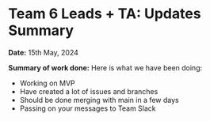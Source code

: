 # Team 6 Leads + TA: Updates Summary

**Date:** 15th May, 2024

**Summary of work done:** Here is what we have been doing:

- Working on MVP
- Have created a lot of issues and branches
- Should be done merging with main in a few days
- Passing on your messages to Team Slack